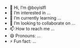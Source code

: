 - 👋 Hi, I’m @boyislfl
- 👀 I’m interested in ...
- 🌱 I’m currently learning ...
- 💞️ I’m looking to collaborate on ...
- 📫 How to reach me ...
- 😄 Pronouns: ...
- ⚡ Fun fact: ...

<!---
boyislfl/boyislfl is a ✨ special ✨ repository because its `README.md` (this file) appears on your GitHub profile.
You can click the Preview link to take a look at your changes.
--->

